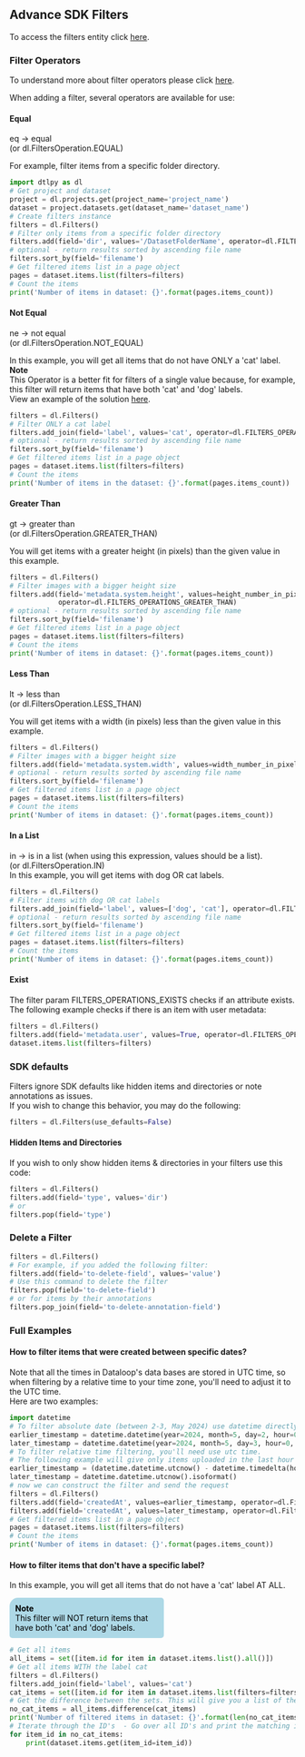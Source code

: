 ## Advance SDK Filters  
To access the filters entity click <a href="https://sdk-docs.dataloop.ai/en/latest/entities.html#module-dtlpy.entities.filters" target="_blank">here</a>.  
### Filter Operators  
To understand more about filter operators please click <a href="https://docs.dataloop.ai/docs/dql-operators" target="_blank">here</a>.  
  
When adding a filter, several operators are available for use:  
  
#### Equal  
eq -> equal  
(or dl.FiltersOperation.EQUAL)  
  
For example, filter items from a specific folder directory.  

```python
import dtlpy as dl
# Get project and dataset
project = dl.projects.get(project_name='project_name')
dataset = project.datasets.get(dataset_name='dataset_name')
# Create filters instance
filters = dl.Filters()
# Filter only items from a specific folder directory
filters.add(field='dir', values='/DatasetFolderName', operator=dl.FILTERS_OPERATIONS_EQUAL)
# optional - return results sorted by ascending file name 
filters.sort_by(field='filename')
# Get filtered items list in a page object
pages = dataset.items.list(filters=filters)
# Count the items
print('Number of items in dataset: {}'.format(pages.items_count))
```
#### Not Equal  
ne -> not equal  
(or dl.FiltersOperation.NOT_EQUAL)  
  
In this example, you will get all items that do not have ONLY a 'cat' label.  
**Note**  
This Operator is a better fit for filters of a single value because, for example, this filter will return items that have both 'cat' and 'dog' labels.  
View an example of the solution [here](#how-to-filter-items-that-dont-have-a-specific-label).  

```python
filters = dl.Filters()
# Filter ONLY a cat label
filters.add_join(field='label', values='cat', operator=dl.FILTERS_OPERATIONS_NOT_EQUAL)
# optional - return results sorted by ascending file name 
filters.sort_by(field='filename')
# Get filtered items list in a page object
pages = dataset.items.list(filters=filters)
# Count the items
print('Number of items in the dataset: {}'.format(pages.items_count))
```
#### Greater Than  
gt -> greater than  
(or dl.FiltersOperation.GREATER_THAN)  
  
You will get items with a greater height (in pixels) than the given value in this example.  

```python
filters = dl.Filters()
# Filter images with a bigger height size
filters.add(field='metadata.system.height', values=height_number_in_pixels,
            operator=dl.FILTERS_OPERATIONS_GREATER_THAN)
# optional - return results sorted by ascending file name 
filters.sort_by(field='filename')
# Get filtered items list in a page object
pages = dataset.items.list(filters=filters)
# Count the items
print('Number of items in dataset: {}'.format(pages.items_count))
```
#### Less Than  
lt -> less than  
(or dl.FiltersOperation.LESS_THAN)  
  
You will get items with a width (in pixels) less than the given value in this example.  

```python
filters = dl.Filters()
# Filter images with a bigger height size
filters.add(field='metadata.system.width', values=width_number_in_pixels, operator=dl.FILTERS_OPERATIONS_LESS_THAN)
# optional - return results sorted by ascending file name 
filters.sort_by(field='filename')
# Get filtered items list in a page object
pages = dataset.items.list(filters=filters)
# Count the items
print('Number of items in dataset: {}'.format(pages.items_count))
```
#### In a List  
in -> is in a list (when using this expression, values should be a list).  
(or dl.FiltersOperation.IN)  
In this example, you will get items with dog OR cat labels.  

```python
filters = dl.Filters()
# Filter items with dog OR cat labels
filters.add_join(field='label', values=['dog', 'cat'], operator=dl.FILTERS_OPERATIONS_IN)
# optional - return results sorted by ascending file name 
filters.sort_by(field='filename')
# Get filtered items list in a page object
pages = dataset.items.list(filters=filters)
# Count the items
print('Number of items in dataset: {}'.format(pages.items_count))
```
#### Exist  
The filter param FILTERS_OPERATIONS_EXISTS checks if an attribute exists. The following example checks if there is an item with user metadata:  

```python
filters = dl.Filters()
filters.add(field='metadata.user', values=True, operator=dl.FILTERS_OPERATIONS_EXISTS)
dataset.items.list(filters=filters)
```
### SDK defaults  
Filters ignore SDK defaults like hidden items and directories or note annotations as issues.  
If you wish to change this behavior, you may do the following:  

```python
filters = dl.Filters(use_defaults=False)
```
#### Hidden Items and Directories  
If you wish to only show hidden items & directories in your filters use this code:  

```python
filters = dl.Filters()
filters.add(field='type', values='dir')
# or
filters.pop(field='type')
```
### Delete a Filter  

```python
filters = dl.Filters()
# For example, if you added the following filter:
filters.add(field='to-delete-field', values='value')
# Use this command to delete the filter
filters.pop(field='to-delete-field')
# or for items by their annotations
filters.pop_join(field='to-delete-annotation-field')
```
### Full Examples  
#### How to filter items that were created between specific dates?  
Note that all the times in Dataloop's data bases are stored in UTC time, so when filtering by a relative time to your time zone, you'll need to adjust it to the UTC time.  
Here are two examples:  

```python
import datetime
# To filter absolute date (between 2-3, May 2024) use datetime directly
earlier_timestamp = datetime.datetime(year=2024, month=5, day=2, hour=0, minute=0, second=0).isoformat()
later_timestamp = datetime.datetime(year=2024, month=5, day=3, hour=0, minute=0, second=0).isoformat()
# To filter relative time filtering, you'll need use utc time.
# The following example will give only items uploaded in the last hour
earlier_timestamp = (datetime.datetime.utcnow() - datetime.timedelta(hours=1)).isoformat()
later_timestamp = datetime.datetime.utcnow().isoformat()
# now we can construct the filter and send the request
filters = dl.Filters()
filters.add(field='createdAt', values=earlier_timestamp, operator=dl.FiltersOperations.GREATER_THAN)
filters.add(field='createdAt', values=later_timestamp, operator=dl.FiltersOperations.LESS_THAN)
# Get filtered items list in a page object
pages = dataset.items.list(filters=filters)
# Count the items
print('Number of items in dataset: {}'.format(pages.items_count))
```
#### How to filter items that don't have a specific label?  
In this example, you will get all items that do not have a 'cat' label AT ALL.  
<div style="background-color: lightblue; color: black; width: 50%; padding: 10px; border-radius: 15px 5px 5px 5px;"><b>Note</b><br>  
This filter will NOT return items that have both 'cat' and 'dog' labels.</div>  

```python
# Get all items
all_items = set([item.id for item in dataset.items.list().all()])
# Get all items WITH the label cat
filters = dl.Filters()
filters.add_join(field='label', values='cat')
cat_items = set([item.id for item in dataset.items.list(filters=filters).all()])
# Get the difference between the sets. This will give you a list of the items with no cat
no_cat_items = all_items.difference(cat_items)
print('Number of filtered items in dataset: {}'.format(len(no_cat_items)))
# Iterate through the ID's  - Go over all ID's and print the matching item
for item_id in no_cat_items:
    print(dataset.items.get(item_id=item_id))
```
